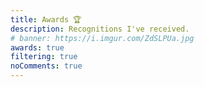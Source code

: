 ```yaml
---
title: Awards 🏆️
description: Recognitions I've received.
# banner: https://i.imgur.com/ZdSLPUa.jpg
awards: true
filtering: true
noComments: true
---
```

